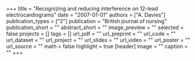 +++
title = "Recognizing and reducing interference on 12-lead electrocardiograms"
date = "2007-01-01"
authors = ["A. Davies"]
publication_types = ["2"]
publication = "British journal of nursing"
publication_short = ""
abstract_short = ""
image_preview = ""
selected = false
projects = []
tags = []
url_pdf = ""
url_preprint = ""
url_code = ""
url_dataset = ""
url_project = ""
url_slides = ""
url_video = ""
url_poster = ""
url_source = ""
math = false
highlight = true
[header]
image = ""
caption = ""
+++
